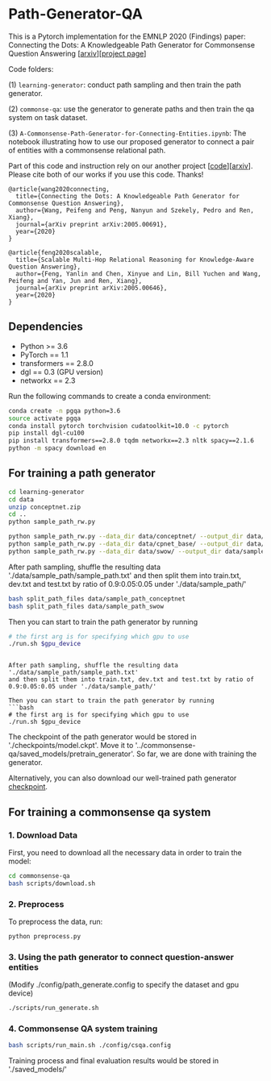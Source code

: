 # Path-Generator-QA 

This is a Pytorch implementation for the EMNLP 2020 (Findings) paper: 
Connecting the Dots: A Knowledgeable Path Generator for Commonsense Question Answering [[arxiv](https://arxiv.org/abs/2005.00691)][[project page](https://wangpf3.github.io/pathgen-project-page/)]

Code folders: 

(1) `learning-generator`: conduct path sampling and then train the path generator.

(2) `commonse-qa`: use the generator to generate paths and then train the qa system on task dataset.

(3) `A-Commonsense-Path-Generator-for-Connecting-Entities.ipynb`: The notebook illustrating how to use our proposed generator to connect a pair of entities
with a commonsense relational path. 

Part of this code and instruction rely on our another project [[code](https://github.com/INK-USC/MHGRN)][[arxiv](https://arxiv.org/abs/2005.00646)].  Please cite both of our works if you use this code. Thanks!
```
@article{wang2020connecting,
  title={Connecting the Dots: A Knowledgeable Path Generator for Commonsense Question Answering},
  author={Wang, Peifeng and Peng, Nanyun and Szekely, Pedro and Ren, Xiang},
  journal={arXiv preprint arXiv:2005.00691},
  year={2020}
}

@article{feng2020scalable,
  title={Scalable Multi-Hop Relational Reasoning for Knowledge-Aware Question Answering},
  author={Feng, Yanlin and Chen, Xinyue and Lin, Bill Yuchen and Wang, Peifeng and Yan, Jun and Ren, Xiang},
  journal={arXiv preprint arXiv:2005.00646},
  year={2020}
}
```

## Dependencies

- Python >= 3.6
- PyTorch == 1.1
- transformers == 2.8.0
- dgl == 0.3 (GPU version)
- networkx == 2.3

Run the following commands to create a conda environment:

```bash
conda create -n pgqa python=3.6
source activate pgqa
conda install pytorch torchvision cudatoolkit=10.0 -c pytorch
pip install dgl-cu100
pip install transformers==2.8.0 tqdm networkx==2.3 nltk spacy==2.1.6
python -m spacy download en
```

## For training a path generator
```bash
cd learning-generator
cd data
unzip conceptnet.zip
cd ..
python sample_path_rw.py

python sample_path_rw.py --data_dir data/conceptnet/ --output_dir data/sample_path_conceptnet
python sample_path_rw.py --data_dir data/cpnet_base/ --output_dir data/sample_path_cpnet_base
python sample_path_rw.py --data_dir data/swow/ --output_dir data/sample_path_swow
```

After path sampling, shuffle the resulting data './data/sample_path/sample_path.txt'
and then split them into train.txt, dev.txt and test.txt by ratio of 0.9:0.05:0.05 under './data/sample_path/'
```bash
bash split_path_files data/sample_path_conceptnet
bash split_path_files data/sample_path_swow
```

Then you can start to train the path generator by running
```bash
# the first arg is for specifying which gpu to use
./run.sh $gpu_device
```
```

After path sampling, shuffle the resulting data './data/sample_path/sample_path.txt'
and then split them into train.txt, dev.txt and test.txt by ratio of 0.9:0.05:0.05 under './data/sample_path/'

Then you can start to train the path generator by running
```bash
# the first arg is for specifying which gpu to use
./run.sh $gpu_device
```

The checkpoint of the path generator would be stored in './checkpoints/model.ckpt'. 
Move it to '../commonsense-qa/saved_models/pretrain_generator'.
So far, we are done with training the generator.

Alternatively, you can also download our well-trained path generator [checkpoint](https://drive.google.com/file/d/1dQNxyiP4g4pdFQD6EPMQdzNow9sQevqD/view?usp=sharing).

## For training a commonsense qa system

### 1. Download Data

First, you need to download all the necessary data in order to train the model:

```bash
cd commonsense-qa
bash scripts/download.sh
```

### 2. Preprocess

To preprocess the data, run:

```bash
python preprocess.py
```

### 3. Using the path generator to connect question-answer entities 
(Modify ./config/path_generate.config to specify the dataset and gpu device)

```bash
./scripts/run_generate.sh
```

### 4. Commonsense QA system training
```bash
bash scripts/run_main.sh ./config/csqa.config
```
Training process and final evaluation results would be stored in './saved_models/'
